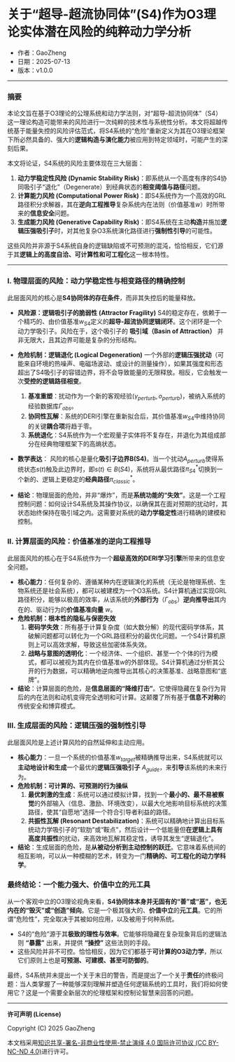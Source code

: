 # **关于“超导-超流协同体”(S4)作为O3理论实体潜在风险的纯粹动力学分析**

- 作者：GaoZheng
- 日期：2025-07-13
- 版本：v1.0.0

---

### 摘要

本论文旨在基于O3理论的公理系统和动力学法则，对“超导-超流协同体”（S4）这一理论构造可能带来的风险进行一次纯粹的技术性与系统性分析。本文将超越传统基于能量失控的风险评估范式，将S4系统的“危险”重新定义为其在O3理论框架下所必然具备的、强大的**逻辑构造与演化能力**被应用到特定领域时，可能产生的深刻后果。

本文将论证，S4系统的风险主要体现在三大层面：
1. **动力学稳定性风险 (Dynamic Stability Risk)**：即系统从一个高度有序的S4协同吸引子“退化”（Degenerate）到经典状态的**相变阈值与路径**问题。
2. **计算能力风险 (Computational Power Risk)**：即S4系统作为一个高效的GRL路径积分求解器，其在**逆向工程推导**复杂系统内在法则（价值基准$w$）时所带来的**信息安全**问题。
3. **生成能力风险 (Generative Capability Risk)**：即S4系统在主动**构造**并施加**逻辑压强吸引子**时，对其他复杂O3系统演化路径进行**强制性引导**的可能性。

这些风险并非源于S4系统自身的逻辑缺陷或不可预测的混沌，恰恰相反，它们源于其**逻辑上的高度自洽、可计算性和可工程化**这一根本特性。

---

### I. 物理层面的风险：动力学稳定性与相变路径的精确控制

此层面风险的核心是**S4协同体的存在条件**，而非其失控后的能量释放。

*   **风险源：逻辑吸引子的脆弱性 (Attractor Fragility)**
    S4的稳定存在，依赖于一个精巧的、由价值基准$w_{S4}$定义的**超导-超流协同逻辑闭环**。这个闭环是一个动力学吸引子。风险在于，这个吸引子的 **吸引域（Basin of Attraction）** 并非无限大，且其边界可能是复杂的分形结构。

*   **危险机制：逻辑退化 (Logical Degeneration)**
    一个外部的**逻辑压强扰动**（可能来自环境的热噪声、电磁场波动、或设计的测量操作），如果其强度和形态超出了S4吸引子的容错边界，将不会导致能量的无限释放。相反，它会触发一次**受控的逻辑路径相变**。
    1.  **基准重塑**：扰动作为一个新的客观经验$(\gamma_{perturb}, o_{perturb})$，被纳入系统的经验数据库$\Gamma_{obs}$。
    2.  **协同性瓦解**：系统的DERI引擎在重新拟合后，其价值基准$w_{S4}$中维持协同的关键**耦合项**将趋于零。
    3.  **系统退化**：S4系统作为一个宏观量子实体将不复存在，并退化为其组成部分在经典物理框架下的高熵状态。
*   **数学表达**：
    风险的核心是量化**吸引子边界B(S4)**。当一个扰动$A_{perturb}$使得系统状态$s(t)$触及此边界时，即$s(t) \in B(S4)$，系统将从最优路径$\pi_{S4}^*$切换到一个新的、逻辑上更稳定的**经典路径**$\pi_{classic}^*$。
*   **结论**：物理层面的危险，并非“爆炸”，而是**系统功能的“失效”**。这是一个工程控制问题：如何设计S4系统及其操作协议，以确保其在面对预期的扰动时，其状态始终保持在吸引域之内。这需要对系统的**动力学稳定性**进行精确的建模和控制。

### II. 计算层面的风险：价值基准的逆向工程推导

此层面风险的核心在于S4系统作为一个**超级高效的DERI学习引擎**所带来的信息安全问题。

*   **核心能力**：任何复杂的、遵循某种内在逻辑演化的系统（无论是物理系统、生物系统还是社会系统），都可以被建模为一个O3系统。S4计算机通过实现GRL路径积分，能够以极高的效率，从该系统的**外部行为**（$\Gamma_{obs}$）**逆向推导出**其内在的、驱动行为的**价值基准向量** $w$。
*   **危险机制：根本性的隐私与保密失效**
    1.  **密码学失效**：所有基于计算复杂度（如大数分解）的现代密码学体系，其破解问题都可以转化为一个GRL路径积分的最优化问题。一个S4计算机原则上可以高效求解，导致这些加密体系失效。
    2.  **战略与意图的透明化**：一个经济体、一个组织、甚至一个个体的行为模式，都可以被视为其内在价值基准$w$的外部体现。S4计算机通过分析其公开的行为数据，可以精确地逆向推导出其核心的决策基准、战略意图和“底牌”。
*   **结论**：计算层面的危险，是**信息层面的“降维打击”**。它使得隐藏在复杂行为背后的内在法则和动机变得完全透明和可计算。这颠覆了所有基于**信息不对称**的传统安全和博弈模式。

### III. 生成层面的风险：逻辑压强的强制性引导

此层面风险是上述计算风险的自然延伸和主动应用。

*   **核心能力**：一旦一个系统的价值基准$w_{target}$被精确推导出来，S4系统就可以**主动地设计和生成**一个最优的**逻辑压强吸引子** $A_{guide}$，来**引导**该系统的未来行为。
*   **危险机制：可计算的、可预测的行为操纵**
    1.  **最优刺激的生成**：系统可以通过模拟计算，找到一个**最小的、最不易被察觉**的外部输入（信息、激励、环境改变），以最大化地影响目标系统的决策路径，使其“自愿地”选择一个符合引导者利益的路径。
    2.  **共振性瓦解 (Resonant Destabilization)**：系统可以精确地计算出目标系统动力学吸引子的“软肋”或“鞍点”，然后设计一个低能量但**在逻辑上具有高度共振性**的扰动，来高效地瓦解其稳定性，诱导其发生“逻辑退化”。
*   **结论**：生成层面的危险，是**从被动分析到主动控制的跃迁**。它意味着系统间的相互影响，可以从一种模糊的艺术，转变为一门**精确的、可工程化的动力学科学**。

### 最终结论：一个能力强大、价值中立的元工具

从一个客观中立的O3理论视角来看，**S4协同体本身并无固有的“善”或“恶”，也无内在的“毁灭”或“创造”倾向**。它是一个极其强大的、**价值中立**的**元工具**。它的所谓“危险性”，完全取决于其被如何应用，以及被用于何种系统。

*   S4的“危险”源于其**极致的理性与效率**。它能够将隐藏在复杂现象背后的逻辑法则 **“暴露”** 出来，并提供 **“操控”** 这些法则的手段。
*   这些风险并非不可控。恰恰相反，因为它们都基于**可计算的O3动力学**，所以它们原则上也是**可预测、可建模、甚至可防御的**。

最终，S4系统并未提出一个关于末日的警告，而是提出了一个关于**责任**的终极问题：当人类掌握了一种能够深刻理解并塑造任何逻辑系统的工具时，我们将如何使用它？这是一个需要全新层次的伦理框架和控制论智慧来回答的问题。

---

**许可声明 (License)**

Copyright (C) 2025 GaoZheng 

本文档采用[知识共享-署名-非商业性使用-禁止演绎 4.0 国际许可协议 (CC BY-NC-ND 4.0)](https://creativecommons.org/licenses/by-nc-nd/4.0/deed.zh-Hans)进行许可。
